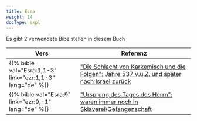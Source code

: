 ```yaml
---
title: Esra
weight: 14
docType: expl
---
```


Es gibt 2 verwendete Bibelstellen in diesem Buch

| Vers | Referenz |
|-------|-----------|
| {{% bible val="Esra:1,1-3" link="ezr:1,1-3" lang="de" %}} | ["Die Schlacht von Karkemisch und die Folgen": Jahre 537 v.u.Z. und später nach Israel zurück](/expl/../expl/content/bowls/armageddon-and-the-battle-of-karkemish#72a6) |
| {{% bible val="Esra:9" link="ezr:9,-1" lang="de" %}} | ["Ursprung des Tages des Herrn": waren immer noch in Sklaverei/Gefangenschaft](/expl/../expl/background/israel/the-day-of-the-lord#4fec) |
